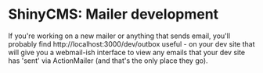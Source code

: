 # ShinyCMS: Mailer development

If you're working on a new mailer or anything that sends email, you'll probably
find http://localhost:3000/dev/outbox useful - on your dev site that will give
you a webmail-ish interface to view any emails that your dev site has 'sent'
via ActionMailer (and that's the only place they go).
